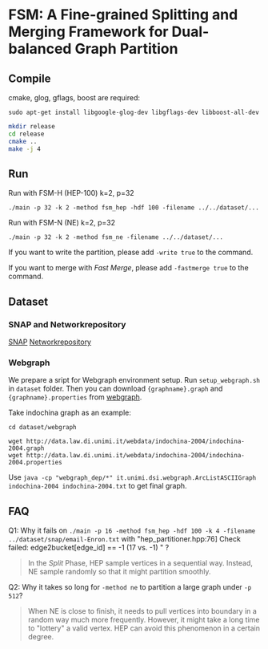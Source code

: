 FSM: A Fine-grained Splitting and Merging Framework for Dual-balanced Graph Partition
=============================================



## Compile

cmake, glog, gflags, boost are required:

`sudo apt-get install libgoogle-glog-dev libgflags-dev libboost-all-dev`

```sh
mkdir release 
cd release
cmake ..
make -j 4
```

## Run

Run with FSM-H (HEP-100) k=2, p=32

```shell
./main -p 32 -k 2 -method fsm_hep -hdf 100 -filename ../../dataset/...
```

Run with FSM-N (NE) k=2, p=32

```shell
./main -p 32 -k 2 -method fsm_ne -filename ../../dataset/...
```



If you want to write the partition, please add `-write true` to the command.

If you want to merge with *Fast Merge*, please add `-fastmerge true` to the command.

## Dataset

### SNAP and Networkrepository

[SNAP](http://snap.stanford.edu/data/index.html)
[Networkrepository](https://networkrepository.com/networks.php)

### Webgraph
We prepare a sript for Webgraph environment setup. Run `setup_webgraph.sh` in `dataset` folder. 
Then you can download `{graphname}.graph` and `{graphname}.properties` from [webgraph](https://law.di.unimi.it/datasets.php). 

Take indochina graph as an example:

```shell
cd dataset/webgraph

wget http://data.law.di.unimi.it/webdata/indochina-2004/indochina-2004.graph
wget http://data.law.di.unimi.it/webdata/indochina-2004/indochina-2004.properties
```

Use `java -cp "webgraph_dep/*" it.unimi.dsi.webgraph.ArcListASCIIGraph indochina-2004 indochina-2004.txt` to get final graph. 

## FAQ

Q1: Why it fails on `./main -p 16 -method fsm_hep -hdf 100 -k 4 -filename ../dataset/snap/email-Enron.txt` with "hep_partitioner.hpp:76] Check failed: edge2bucket[edge_id] == -1 (17 vs. -1) " ? 
> In the *Split* Phase, HEP sample vertices in a sequential way. 
> Instead, NE sample randomly so that it might partition smoothly. 

Q2: Why it takes so long for `-method ne` to partition a large graph under `-p 512`? 
> When NE is close to finish, it needs to pull vertices into boundary in a random way much more frequently. However, it might take a long time to "lottery" a valid vertex. 
> HEP can avoid this phenomenon in a certain degree. 
